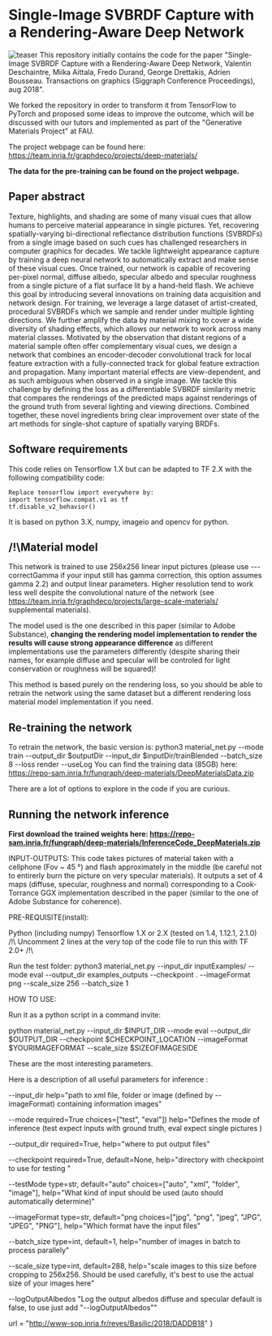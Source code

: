 # Single-Image SVBRDF Capture with a Rendering-Aware Deep Network
![teaser](https://team.inria.fr/graphdeco/files/2018/08/teaser_v0.png)
This repository initially contains the code for the paper "Single-Image SVBRDF Capture with a Rendering-Aware Deep Network, Valentin Deschaintre, Miika Aittala, Fredo Durand, George Drettakis, Adrien Bousseau. Transactions on graphics (Siggraph Conference Proceedings),  aug 2018".

We forked the repository in order to transform it from TensorFlow to PyTorch and proposed some ideas to improve the outcome, which will be discussed with our tutors and implemented as part of the "Generative Materials Project" at FAU.

The project webpage can be found here: https://team.inria.fr/graphdeco/projects/deep-materials/

**The data for the pre-training can be found on the project webpage.**

## Paper abstract

Texture, highlights, and shading are some of many visual cues that allow humans to perceive material appearance in single pictures. Yet, recovering spatially-varying bi-directional reflectance distribution functions (SVBRDFs) from a single image based on such cues has challenged researchers in computer graphics for decades.
We tackle lightweight appearance capture by training a deep neural network to automatically extract and make sense of these visual cues. Once trained, our network is capable of recovering per-pixel normal, diffuse albedo, specular albedo and specular roughness from a single picture of a flat surface lit by a hand-held flash. We achieve this goal by introducing several innovations on training data acquisition and network design.
For training, we leverage a large dataset of artist-created, procedural SVBRDFs which we sample and render under multiple lighting directions. We further amplify the data by material mixing to cover a wide diversity of shading effects, which allows our network to work across many material classes. Motivated by the observation that distant regions of a material sample often offer complementary visual cues, we design a network that combines an encoder-decoder convolutional track for local feature extraction with a fully-connected track for global feature extraction and propagation.
Many important material effects are view-dependent, and as such ambiguous when observed in a single image. We tackle this challenge by defining the loss as a differentiable SVBRDF similarity metric that compares the renderings of the predicted maps against renderings of the ground truth from several lighting and viewing directions. Combined together, these novel ingredients bring clear improvement over state of the art methods for single-shot capture of spatially varying BRDFs.

## Software requirements
This code relies on Tensorflow 1.X but can be adapted to TF 2.X with the following compatibility code:

    Replace tensorflow import everywhere by:
    import tensorflow.compat.v1 as tf
    tf.disable_v2_behavior()

It is based on python 3.X, numpy, imageio and opencv for python.

## /!\Material model
This network is trained to use 256x256 linear input pictures (please use ---correctGamma if your input still has gamma correction, this option assumes gamma 2.2) and output linear parameters. Higher resolution tend to work less well despite the convolutional nature of the network (see https://team.inria.fr/graphdeco/projects/large-scale-materials/ supplemental materials). 

The model used is the one described in this paper (similar to Adobe Substance), **changing the rendering model implementation to render the results will cause strong appearance difference** as different implementations use the parameters differently (despite sharing their names, for example diffuse and specular will be controled for light conservation or roughness will be squared)! 

This method is based purely on the rendering loss, so you should be able to retrain the network using the same dataset but a different rendering loss material model implementation if you need.

## Re-training the network
To retrain the network, the basic version is: python3 material_net.py --mode train --output_dir $outputDir --input_dir $inputDir/trainBlended --batch_size 8 --loss render --useLog
You can find the training data (85GB) here: https://repo-sam.inria.fr/fungraph/deep-materials/DeepMaterialsData.zip

There are a lot of options to explore in the code if you are curious.

## Running the network inference
**First download the trained weights here: https://repo-sam.inria.fr/fungraph/deep-materials/InferenceCode_DeepMaterials.zip**

INPUT-OUTPUTS:
This code takes pictures of material taken with a cellphone (Fov ~ 45 °) and flash approximately in the middle (be careful not to entirerly burn the picture on very specular materials).
It outputs a set of 4 maps (diffuse, specular, roughness and normal) corresponding to a Cook-Torrance GGX implementation described in the paper (similar to the one of Adobe Substance for coherence).

PRE-REQUISITE(install):

Python (including numpy)
Tensorflow 1.X or 2.X (tested on 1.4, 1.12.1, 2.1.0)
/!\ Uncomment 2 lines at the very top of the code file to run this with TF 2.0+ /!\

Run the test folder:
python3 material_net.py --input_dir inputExamples/ --mode eval --output_dir examples_outputs --checkpoint . --imageFormat png --scale_size 256 --batch_size 1

HOW TO USE:

Run it as a python script in a command invite:

python material_net.py --input_dir $INPUT_DIR --mode eval --output_dir $OUTPUT_DIR --checkpoint $CHECKPOINT_LOCATION --imageFormat $YOURIMAGEFORMAT --scale_size $SIZEOFIMAGESIDE

These are the most interesting parameters. 


Here is a description of all useful parameters for inference :

--input_dir	help="path to xml file, folder or image (defined by --imageFormat) containing information images"

--mode	 required=True  choices=["test", "eval"])   help="Defines the mode of inference (test expect inputs with ground truth, eval expect single pictures )

--output_dir	 required=True, help="where to put output files"

--checkpoint	 required=True, default=None, help="directory with checkpoint to use for testing "

--testMode	 type=str, default="auto"	 choices=["auto", "xml", "folder", "image"], help="What kind of input should be used (auto should automatically determine)"

--imageFormat	 type=str, default="png	 choices=["jpg", "png", "jpeg", "JPG", "JPEG", "PNG"], help="Which format have the input files"

--batch_size	 type=int, default=1, help="number of images in batch to process parallely"

--scale_size	 type=int, default=288, help="scale images to this size before cropping to 256x256. Should be used carefully, it's best to use the actual size of your images here"

--logOutputAlbedos	"Log the output albedos diffuse and specular default is false, to use just add "--logOutputAlbedos""


  url          = "http://www-sop.inria.fr/reves/Basilic/2018/DADDB18"
}


